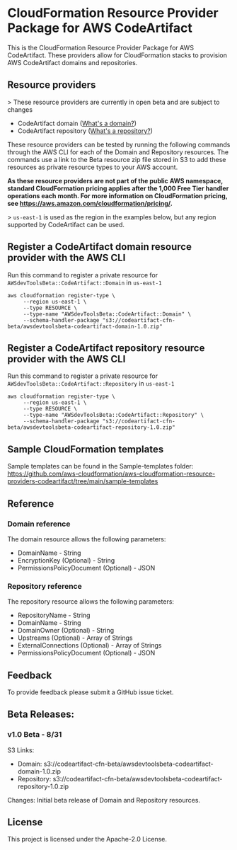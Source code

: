 # CloudFormation Resource Provider Package for AWS CodeArtifact

This is the CloudFormation Resource Provider Package for AWS CodeArtifact. These providers allow for CloudFormation stacks to provision AWS CodeArtifact domains and repositories.

## Resource providers

\> These resource providers are currently in open beta and are subject to changes

* CodeArtifact domain ([What's a domain?](https://docs.aws.amazon.com/codeartifact/latest/ug/codeartifact-concepts.html#welcome-concepts-domain))
* CodeArtifact repository ([What's a repository?](https://docs.aws.amazon.com/codeartifact/latest/ug/codeartifact-concepts.html#welcome-concepts-repository))

These resource providers can be tested by running the following commands through the AWS CLI for each of the Domain and Repository resources. The commands use a link to the Beta resource zip file stored in S3 to add these resources as private resource types to your AWS account.

**As these resource providers are not part of the public AWS namespace, standard CloudFormation pricing applies after the 1,000 Free Tier handler operations each month. For more information on CloudFormation pricing, see https://aws.amazon.com/cloudformation/pricing/.**

\> `us-east-1` is used as the region in the examples below, but any region supported by CodeArtifact can be used.

## Register a CodeArtifact domain resource provider with the AWS CLI
Run this command to register a private resource for `AWSdevToolsBeta::CodeArtifact::Domain` in `us-east-1`

```
aws cloudformation register-type \
     --region us-east-1 \
     --type RESOURCE \
     --type-name "AWSdevToolsBeta::CodeArtifact::Domain" \
     --schema-handler-package "s3://codeartifact-cfn-beta/awsdevtoolsbeta-codeartifact-domain-1.0.zip"
```

## Register a CodeArtifact repository resource provider with the AWS CLI
Run this command to register a private resource for `AWSdevToolsBeta::CodeArtifact::Repository` in `us-east-1`

```
aws cloudformation register-type \
     --region us-east-1 \
     --type RESOURCE \
     --type-name "AWSdevToolsBeta::CodeArtifact::Repository" \
     --schema-handler-package "s3://codeartifact-cfn-beta/awsdevtoolsbeta-codeartifact-repository-1.0.zip"
```

## Sample CloudFormation templates

Sample templates can be found in the Sample-templates folder:
https://github.com/aws-cloudformation/aws-cloudformation-resource-providers-codeartifact/tree/main/sample-templates

## Reference

### Domain reference

The domain resource allows the following parameters:

* DomainName - String
* EncryptionKey (Optional) - String
* PermissionsPolicyDocument (Optional)  - JSON

### Repository reference

The repository resource allows the following parameters:

* RepositoryName - String
* DomainName - String
* DomainOwner (Optional) - String
* Upstreams (Optional) - Array of Strings
* ExternalConnections (Optional)  - Array of Strings
* PermissionsPolicyDocument (Optional)  - JSON

## Feedback

To provide feedback please submit a GitHub issue ticket.

## Beta Releases:

### v1.0 Beta - 8/31

S3 Links:

* Domain: s3://codeartifact-cfn-beta/awsdevtoolsbeta-codeartifact-domain-1.0.zip
* Repository: s3://codeartifact-cfn-beta/awsdevtoolsbeta-codeartifact-repository-1.0.zip

Changes: Initial beta release of Domain and Repository resources.

## License

This project is licensed under the Apache-2.0 License.

